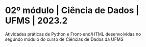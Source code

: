 # 02º módulo | Ciência de Dados | UFMS | 2023.2
 Atividades práticas de Python e Front-end/HTML desenvolvidas no segundo módulo do curso de Ciências de Dados da UFMS
